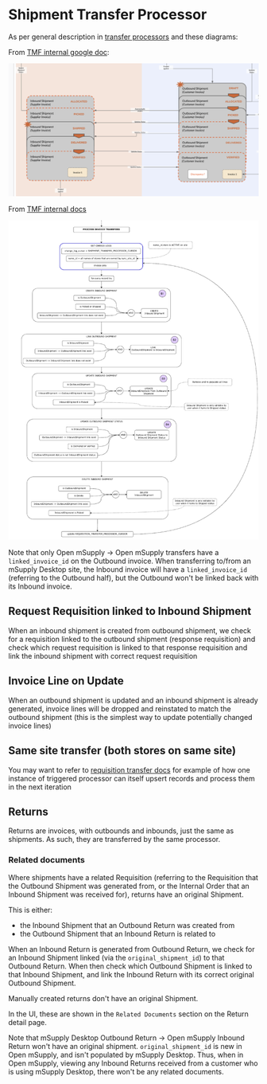 # Shipment Transfer Processor

As per general description in [transfer processors](../README.md) and these diagrams:

From [TMF internal google doc](https://docs.google.com/presentation/d/1eEe0uBGvkXbYnKc2oLO2U0qRwFv4l0ws4QwFZa6e74s/edit#slide=id.p):

![omSupply shipment transfer processors](./doc/omSupply_shipment_transfer_workflow.png)

From [TMF internal docs](https://app.diagrams.net/#G1o_xRQAhjVsnqhxhJEu9dY6AZ_lJfG9co)

![omSupply shipment transfer processors](./doc/omSupply_shipment_transfer_processors.png)

Note that only Open mSupply -> Open mSupply transfers have a `linked_invoice_id` on the Outbound invoice. When transferring to/from an mSupply Desktop site, the Inbound invoice will have a `linked_invoice_id` (referring to the Outbound half), but the Outbound won't be linked back with its Inbound invoice.

## Request Requisition linked to Inbound Shipment

When an inbound shipment is created from outbound shipment, we check for a requisition linked to the outbound shipment (response requisition) and check which request requisition is linked to that response requisition and link the inbound shipment with correct request requisition

## Invoice Line on Update

When an outbound shipment is updated and an inbound shipment is already generated, invoice lines will be dropped and reinstated to match the outbound shipment (this is the simplest way to update potentially changed invoice lines)

## Same site transfer (both stores on same site)

You may want to refer to [requisition transfer docs](../requisition/README.md#same-site-transfer-both-stores-on-same-site) for example of how one instance of triggered processor can itself upsert records and process them in the next iteration

## Returns

Returns are invoices, with outbounds and inbounds, just the same as shipments. As such, they are transferred by the same processor.

### Related documents

Where shipments have a related Requisition (referring to the Requisition that the Outbound Shipment was generated from, or the Internal Order that an Inbound Shipment was received for), returns have an original Shipment.

This is either:

- the Inbound Shipment that an Outbound Return was created from
- the Outbound Shipment that an Inbound Return is related to

When an Inbound Return is generated from Outbound Return, we check for an Inbound Shipment linked (via the `original_shipment_id`) to that Outbound Return. When then check which Outbound Shipment is linked to that Inbound Shipment, and link the Inbound Return with its correct original Outbound Shipment.

Manually created returns don't have an original Shipment.

In the UI, these are shown in the `Related Documents` section on the Return detail page.

Note that mSupply Desktop Outbound Return -> Open mSupply Inbound Return won't have an original shipment. `original_shipment_id` is new in Open mSupply, and isn't populated by mSupply Desktop. Thus, when in Open mSupply, viewing any Inbound Returns received from a customer who is using mSupply Desktop, there won't be any related documents.
